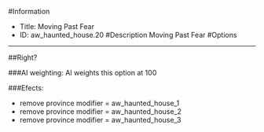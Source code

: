 #Information
 - Title: Moving Past Fear
 - ID: aw_haunted_house.20
#Description
Moving Past Fear
#Options

___
##Right?

###AI weighting:
AI weights this option at 100


###Efects:<ul><li>remove province modifier = aw_haunted_house_1</li><li>remove province modifier = aw_haunted_house_2</li><li>remove province modifier = aw_haunted_house_3</li></ul>
